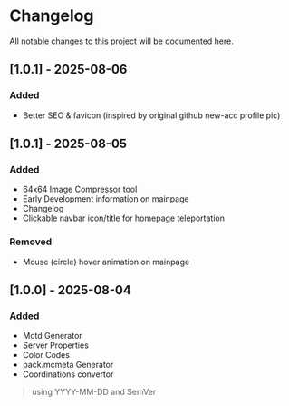 # Changelog

All notable changes to this project will be documented here.

## [1.0.1] - 2025-08-06
### Added
- Better SEO & favicon (inspired by original github new-acc profile pic)

## [1.0.1] - 2025-08-05
### Added
- 64x64 Image Compressor tool
- Early Development information on mainpage
- Changelog
- Clickable navbar icon/title for homepage teleportation

### Removed
- Mouse (circle) hover animation on mainpage

## [1.0.0] - 2025-08-04
### Added
- Motd Generator
- Server Properties
- Color Codes
- pack.mcmeta Generator
- Coordinations convertor

> using YYYY-MM-DD and SemVer
